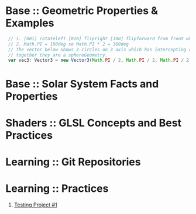 # Base :: Geometric Properties & Examples

```typescript
 // 1. [001] rotateleft [010] flipright [100] flipforward from front where 1 is Math.PI
 // 2. Math.PI = 180deg so Math.PI * 2 = 360deg
 // The vector below Shows 3 circles on 3 axis which has intercepting circles.
 // together they are a sphereGeometry.
 var vec3: Vector3 = new Vector3(Math.PI / 2, Math.PI / 2, Math.PI / 2)
```

# Base :: Solar System Facts and Properties

# Shaders :: GLSL Concepts and Best Practices

# Learning :: Git Repositories

# Learning :: Practices

1. [Testing Project #1]('https://dadavinci.com/')
